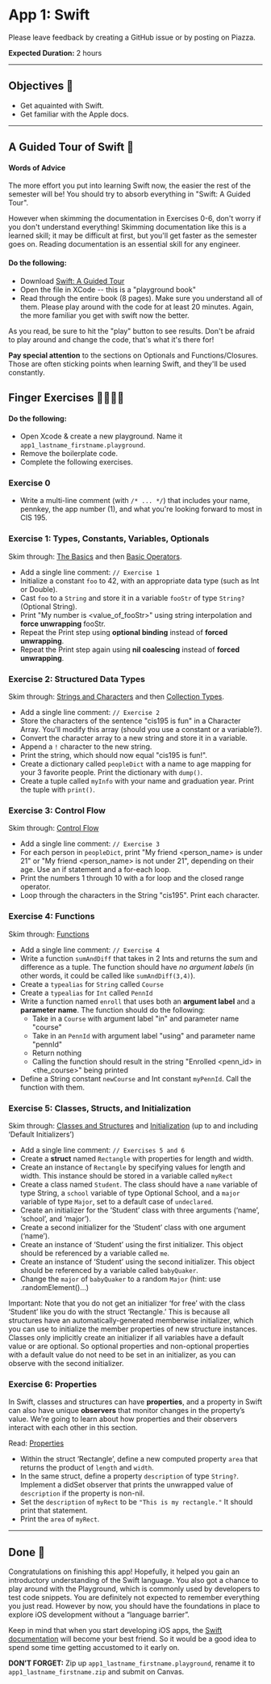# App 1: Swift

Please leave feedback by creating a GitHub issue or by posting on Piazza.

**Expected Duration:** 2 hours



- - - -

## Objectives 🥅
* Get aquainted with Swift.
* Get familiar with the Apple docs.

- - - -

## A Guided Tour of Swift 🚴

#### Words of Advice
The more effort you put into learning Swift now, the easier the rest of the semester will be! You should try to absorb everything in "Swift: A Guided Tour". 

However when skimming the documentation in Exercises 0-6, don't worry if you don't understand everything! Skimming documentation like this is a learned skill; it may be difficult at first, but you'll get faster as the semester goes on. Reading documentation is an essential skill for any engineer.

#### Do the following:
- Download [Swift: A Guided Tour](https://docs.swift.org/swift-book/GuidedTour/GuidedTour.playground.zip)
- Open the file in XCode -- this is a "playground book"
- Read through the entire book (8 pages). Make sure you understand all of them. Please play around with the code for at least 20 minutes. Again, the more familiar you get with swift now the better. 

As you read, be sure to hit the "play" button to see results. Don't be afraid to play around and change the code, that's what it's there for!

**Pay special attention** to the sections on Optionals and Functions/Closures. Those are often sticking points when learning Swift, and they'll be used constantly.

## Finger Exercises 🏋️‍♀️🏋️‍♂️

#### Do the following:
- Open Xcode & create a new playground. Name it `app1_lastname_firstname.playground`.
- Remove the boilerplate code.
- Complete the following exercises.

### Exercise 0
- Write a multi-line comment (with `/* ... */`) that includes your name, pennkey, the app number (1), and what you're looking forward to most in CIS 195.

### Exercise 1: Types, Constants, Variables, Optionals
Skim through: [The Basics](https://docs.swift.org/swift-book/LanguageGuide/TheBasics.html#//apple_ref/doc/uid/TP40014097-CH5-ID309) and then [Basic Operators](https://docs.swift.org/swift-book/LanguageGuide/BasicOperators.html#//apple_ref/doc/uid/TP40014097-CH6-ID60).

- Add a single line comment: `// Exercise 1`
- Initialize a constant `foo` to 42, with an appropriate data type (such as Int or Double).
- Cast `foo` to a `String` and store it in a variable `fooStr` of type `String?` (Optional String).
- Print "My number is <value_of_fooStr>" using string interpolation and **force unwrapping** fooStr.
- Repeat the Print step using **optional binding** instead of **forced unwrapping**.
- Repeat the Print step again using **nil coalescing** instead of **forced unwrapping**.

### Exercise 2: Structured Data Types
Skim through: [Strings and Characters](https://docs.swift.org/swift-book/LanguageGuide/StringsAndCharacters.html#//apple_ref/doc/uid/TP40014097-CH7-ID285) and then [Collection Types](https://docs.swift.org/swift-book/LanguageGuide/CollectionTypes.html#//apple_ref/doc/uid/TP40014097-CH8-ID105).

- Add a single line comment: `// Exercise 2`
- Store the characters of the sentence "cis195 is fun" in a Character Array. You'll modify this array (should you use a constant or a variable?).
- Convert the character array to a new string and store it in a variable.
- Append a `!` character to the new string.
- Print the string, which should now equal "cis195 is fun!".
- Create a dictionary called `peopleDict` with a name to age mapping for your 3 favorite people. Print the dictionary with `dump()`.
- Create a tuple called `myInfo` with your name and graduation year. Print the tuple with `print()`.

### Exercise 3: Control Flow
Skim through: [Control Flow](https://docs.swift.org/swift-book/LanguageGuide/ControlFlow.html#//apple_ref/doc/uid/TP40014097-CH9-ID120)

- Add a single line comment: `// Exercise 3`
- For each person in `peopleDict`, print "My friend <person_name> is under 21" or "My friend <person_name> is not under 21", depending on their age. Use an if statement and a for-each loop.
- Print the numbers 1 through 10 with a for loop and the closed range operator.
- Loop through the characters in the String "cis195". Print each character.

### Exercise 4: Functions
Skim through: [Functions](https://docs.swift.org/swift-book/LanguageGuide/Functions.html#//apple_ref/doc/uid/TP40014097-CH10-ID158)

- Add a single line comment: `// Exercise 4`
- Write a function `sumAndDiff` that takes in 2 Ints and returns the sum and difference as a tuple. The function should have *no argument labels* (in other words, it could be called like `sumAndDiff(3,4)`).
- Create a `typealias` for `String` called `Course`
- Create a `typealias` for `Int` called `PennId`
- Write a function named `enroll` that uses both an **argument label** and a **parameter name**. The function should do the following:
    + Take in a `Course` with argument label "in" and parameter name "course"
    + Take in an `PennId` with argument label "using" and parameter name "pennId"
    + Return nothing
    + Calling the function should result in the string "Enrolled <penn_id> in <the_course>" being printed
- Define a String constant `newCourse` and Int constant `myPennId`. Call the function with them.

### Exercise 5: Classes, Structs, and Initialization
Skim through: [Classes and Structures](https://docs.swift.org/swift-book/LanguageGuide/ClassesAndStructures.html#//apple_ref/doc/uid/TP40014097-CH13-ID82) and [Initialization](https://docs.swift.org/swift-book/LanguageGuide/Initialization.html#//apple_ref/doc/uid/TP40014097-CH18-ID203) (up to and including ‘Default Initializers’)

- Add a single line comment: `// Exercises 5 and 6`
- Create a **struct** named `Rectangle` with properties for length and width.
- Create an instance of `Rectangle` by specifying values for length and width. This instance should be stored in a variable called `myRect`
- Create a class named `Student`. The class should have a `name` variable of type String, a `school` variable of type Optional School, and a `major` variable of type `Major`, set to a default case of `undeclared`.
- Create an initializer for the ‘Student’ class with three arguments (‘name’, ‘school’, and ‘major’). 
- Create a second initializer for the ‘Student’ class with one argument (‘name’).
- Create an instance of ‘Student’ using the first initializer. This object should be referenced by a variable called `me`.
- Create an instance of ‘Student’ using the second initializer. This object should be referenced by a variable called `babyQuaker`.
- Change the `major` of `babyQuaker` to a random `Major` (hint: use .randomElement()...)

Important: Note that you do not get an initializer ‘for free’ with the class ‘Student’ like you do with the struct ‘Rectangle.’ This is because all structures have an automatically-generated memberwise initializer, which you can use to initialize the member properties of new structure instances. Classes only implicitly create an initializer if all variables have a default value or are optional. So optional properties and non-optional properties with a default value do not need to be set in an initializer, as you can observe with the second initializer.

### Exercise 6: Properties
In Swift, classes and structures can have **properties**, and a property in Swift can also have unique **observers** that monitor changes in the property’s value. We’re going to learn about how properties and their observers interact with each other in this section.

Read: [Properties](https://docs.swift.org/swift-book/LanguageGuide/Properties.html#//apple_ref/doc/uid/TP40014097-CH14-ID262)

- Within the struct ‘Rectangle’, define a new computed property `area` that returns the product of `length` and `width`.
- In the same struct, define a property `description` of type `String?`. Implement a didSet observer that prints the unwrapped value of `description` if the property is non-nil.
- Set the `description`  of `myRect` to be `"This is my rectangle."` It should print that statement. 
- Print the `area` of `myRect`.

---

## Done 🎉
Congratulations on finishing this app! Hopefully, it helped you gain an introductory understanding of the Swift language. You also got a chance to play around with the Playground, which is commonly used by developers to test code snippets. You are definitely not expected to remember everything you just read. However by now, you should have the foundations in place to explore iOS development without a “language barrier”.

Keep in mind that when you start developing iOS apps, the [Swift documentation](https://docs.swift.org/swift-book/LanguageGuide/TheBasics.html) will become your best friend. So it would be a good idea to spend some time getting accustomed to it early on.



**DON’T FORGET:** Zip up `app1_lastname_firstname.playground`, rename it to `app1_lastname_firstname.zip` and submit on Canvas.


